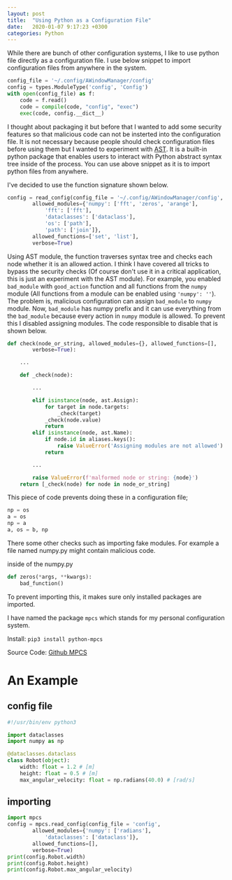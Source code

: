 ```yaml
---
layout: post
title:  "Using Python as a Configuration File"
date:   2020-01-07 9:17:23 +0300
categories: Python
---
```


While there are bunch of other configuration systems, I like to use
python file directly as a configuration file. I use below snippet to
import configuration files from anywhere in the system.

```python
config_file = '~/.config/AWindowManager/config'
config = types.ModuleType('config', 'Config')
with open(config_file) as f:
    code = f.read()
    code = compile(code, "config", "exec")
    exec(code, config.__dict__)
```

I thought about packaging it but before that I wanted to add some
security features so that malicious code can not be insterted into the
configuration file. It is not necessary because people should check
configuration files before using them but I wanted to experiment with
[AST](https://docs.python.org/3/library/ast.html). It is a built-in
python package that enables users to interact with Python abstract
syntax tree inside of the process. You can use above snippet as it is
to import python files from anywhere.

I've decided to use the function signature shown below.

```python
config = read_config(config_file = '~/.config/AWindowManager/config',
        allowed_modules={'numpy': ['fft', 'zeros', 'arange'],
            'fft': ['fft'],
            'dataclasses': ['dataclass'],
            'os': ['path'],
            'path': ['join']},
        allowed_functions=['set', 'list'],
        verbose=True)
```

Using AST module, the function traverses syntax tree and checks each
node whether it is an allowed action. I think I have covered all
tricks to bypass the security checks (Of course don't use it in a
critical application, this is just an experiment with the AST module).
For example, you enabled `bad_module` with `good_action` function and
all functions from the `numpy` module (All functions from a module can
be enabled using `'numpy': ''`). The problem is, malicious
configuration can assign `bad_module` to `numpy` module. Now,
`bad_module` has numpy prefix and it can use everything from the
`bad_module` because every action in `numpy` module is allowed. To
prevent this I disabled assigning modules.  The code responsible to
disable that is shown below.

```python
def check(node_or_string, allowed_modules={}, allowed_functions=[],
        verbose=True):

    ...

    def _check(node):

        ...

        elif isinstance(node, ast.Assign):
            for target in node.targets:
                _check(target)
            _check(node.value)
            return
        elif isinstance(node, ast.Name):
            if node.id in aliases.keys():
                raise ValueError('Assigning modules are not allowed')
            return

        ...

        raise ValueError(f'malformed node or string: {node}')
    return [_check(node) for node in node_or_string]
```

This piece of code prevents doing these in a configuration file;
```python
np = os
a = os
np = a
a, os = b, np
```

There some other checks such as importing fake modules. For example a
file named numpy.py might contain malicious code.

inside of the numpy.py
```python
def zeros(*args, **kwargs):
    bad_function()
```

To prevent importing this, it makes sure only installed packages are imported.

I have named the package `mpcs` which stands for my personal
configuration system.

Install: `pip3 install python-mpcs`

Source Code: [Github MPCS](https://github.com/goktug97/mpcs)

# An Example
## config file
```python
#!/usr/bin/env python3

import dataclasses
import numpy as np

@dataclasses.dataclass
class Robot(object):
    width: float = 1.2 # [m]
    height: float = 0.5 # [m]
    max_angular_velocity: float = np.radians(40.0) # [rad/s]
```
## importing
```python
import mpcs
config = mpcs.read_config(config_file = 'config',
        allowed_modules={'numpy': ['radians'],
            'dataclasses': ['dataclass']},
        allowed_functions=[],
        verbose=True)
print(config.Robot.width)
print(config.Robot.height)
print(config.Robot.max_angular_velocity)
```

